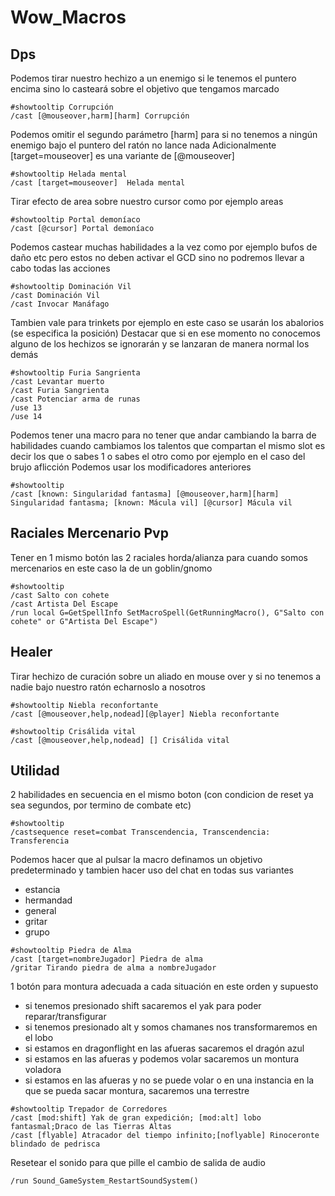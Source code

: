 # Wow_Macros

## Dps

Podemos tirar nuestro hechizo a un enemigo si le tenemos el puntero encima sino lo casteará sobre el objetivo que tengamos marcado
```
#showtooltip Corrupción
/cast [@mouseover,harm][harm] Corrupción
```

Podemos omitir el segundo parámetro [harm] para si no tenemos a ningún enemigo bajo el puntero del ratón no lance nada
Adicionalmente [target=mouseover] es una variante de [@mouseover]
```
#showtooltip Helada mental
/cast [target=mouseover]  Helada mental
```

Tirar efecto de area sobre nuestro cursor como por ejemplo areas 
```
#showtooltip Portal demoníaco
/cast [@cursor] Portal demoníaco
```

Podemos castear muchas habilidades a la vez como por ejemplo bufos de daño etc pero estos no deben activar el GCD sino no podremos llevar a cabo todas las acciones
```
#showtooltip Dominación Vil
/cast Dominación Vil
/cast Invocar Manáfago
```

Tambien vale para trinkets por ejemplo en este caso se usarán los abalorios (se especifica la posición)
Destacar que si en ese momento no conocemos alguno de los hechizos se ignorarán y se lanzaran de manera normal los demás
```
#showtooltip Furia Sangrienta
/cast Levantar muerto
/cast Furia Sangrienta
/cast Potenciar arma de runas
/use 13
/use 14
```

Podemos tener una macro para no tener que andar cambiando la barra de habilidades cuando cambiamos los talentos que compartan el mismo slot es decir los que o sabes 1 o sabes el otro como por ejemplo en el caso del brujo aflicción
Podemos usar los modificadores anteriores 
```
#showtooltip
/cast [known: Singularidad fantasma] [@mouseover,harm][harm] Singularidad fantasma; [known: Mácula vil] [@cursor] Mácula vil
```

## Raciales Mercenario Pvp

Tener en 1 mismo botón las 2 raciales horda/alianza para cuando somos mercenarios en este caso la de un goblin/gnomo
```
#showtooltip
/cast Salto con cohete
/cast Artista Del Escape
/run local G=GetSpellInfo SetMacroSpell(GetRunningMacro(), G"Salto con cohete" or G"Artista Del Escape")
```

## Healer

Tirar hechizo de curación sobre un aliado en mouse over y si no tenemos a nadie bajo nuestro ratón echarnoslo a nosotros
```
#showtooltip Niebla reconfortante
/cast [@mouseover,help,nodead][@player] Niebla reconfortante

#showtooltip Crisálida vital
/cast [@mouseover,help,nodead] [] Crisálida vital
```


## Utilidad

2 habilidades en secuencia en el mismo boton (con condicion de reset ya sea segundos, por termino de combate etc)
```
#showtooltip 
/castsequence reset=combat Transcendencia, Transcendencia: Transferencia
```

Podemos hacer que al pulsar la macro definamos un objetivo predeterminado y tambien hacer uso del chat en todas sus variantes
- estancia
- hermandad
- general
- gritar
- grupo
```
#showtooltip Piedra de Alma
/cast [target=nombreJugador] Piedra de alma
/gritar Tirando piedra de alma a nombreJugador
```

1 botón para montura adecuada a cada situación en este orden y supuesto

- si tenemos presionado shift sacaremos el yak para poder reparar/transfigurar
- si tenemos presionado alt y somos chamanes nos transformaremos en el lobo
- si estamos en dragonflight en las afueras sacaremos el dragón azul
- si estamos en las afueras y podemos volar sacaremos un montura voladora
- si estamos en las afueras y no se puede volar o en una instancia en la que se pueda sacar montura, sacaremos una terrestre

```
#showtooltip Trepador de Corredores
/cast [mod:shift] Yak de gran expedición; [mod:alt] lobo fantasmal;Draco de las Tierras Altas
/cast [flyable] Atracador del tiempo infinito;[noflyable] Rinoceronte blindado de pedrisca
```

Resetear el sonido para que pille el cambio de salida de audio
```
/run Sound_GameSystem_RestartSoundSystem()
```

